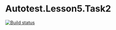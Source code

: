 # Autotest.Lesson5.Task2
[![Build status](https://ci.appveyor.com/api/projects/status/8lmr49ax46fg82hp?svg=true)](https://ci.appveyor.com/project/IliaMaksimenko/autotest-lesson5-task2)
